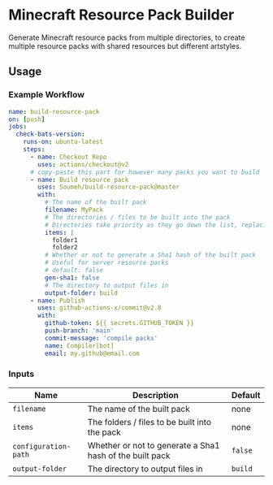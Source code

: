 # Minecraft Resource Pack Builder

Generate Minecraft resource packs from multiple directories, to create multiple resource packs with shared resources but different artstyles.

## Usage

### Example Workflow

```yaml
name: build-resource-pack
on: [push]
jobs:
  check-bats-version:
    runs-on: ubuntu-latest
    steps:
      - name: Checkout Repo
        uses: actions/checkout@v2
      # copy-paste this part for however many packs you want to build
      - name: Build resource pack
        uses: Soumeh/build-resource-pack@master
        with:
          # The name of the built pack
          filename: MyPack
          # The directories / files to be built into the pack
          # Directories take priority as they go down the list, replacing any files from the above directories
          items: |
            folder1
            folder2
          # Whether or not to generate a Sha1 hash of the built pack 
          # Useful for server resource packs
          # default: false
          gen-sha1: false
          # The directory to output files in
          output-folder: build
      - name: Publish
        uses: github-actions-x/commit@v2.8
        with:
          github-token: ${{ secrets.GITHUB_TOKEN }}
          push-branch: 'main'
          commit-message: 'compile packs'
          name: Compiler[bot]
          email: my.github@email.com 
```

### Inputs

| Name | Description | Default |
| - | - | - |
| `filename` | The name of the built pack | none |
| `items` | The folders / files to be built into the pack | none |
| `configuration-path` | Whether or not to generate a Sha1 hash of the built pack | `false` |
| `output-folder` | The directory to output files in | `build` |
